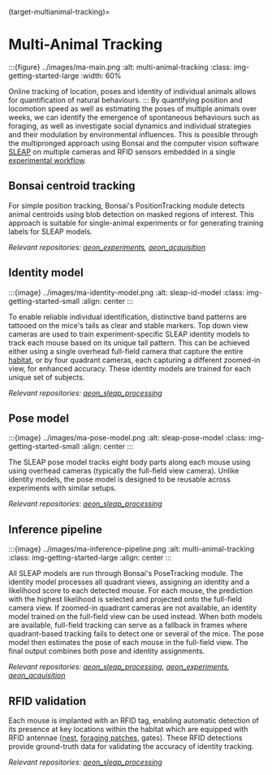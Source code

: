 (target-multianimal-tracking)=
# Multi-Animal Tracking

:::{figure} ../images/ma-main.png
:alt: multi-animal-tracking
:class: img-getting-started-large
:width: 60%

Online tracking of location, poses and identity of individual animals allows for quantification of natural behaviours.
:::
By quantifying position and locomotion speed as well as estimating the poses of multiple animals over weeks, we can identify the emergence of spontaneous behaviours such as foraging, as well as investigate social dynamics and individual strategies and their modulation by environmental influences. 
This is possible through the multipronged approach using Bonsai and the computer vision software [SLEAP](sleap:) on multiple cameras and RFID sensors embedded in a single [experimental workflow](target-general-experimental-workflow).

## Bonsai centroid tracking
For simple position tracking, Bonsai's PositionTracking module detects animal centroids using blob detection on masked regions of interest.
This approach is suitable for single-animal experiments or for generating training labels for SLEAP models.

*Relevant repositories: [aeon_experiments](aeon-experiments-github:), [aeon_acquisition](aeon-acquisition-github:)*

## Identity model
:::{image} ../images/ma-identity-model.png
:alt: sleap-id-model
:class: img-getting-started-small
:align: center
:::

To enable reliable individual identification, distinctive band patterns are tattooed on the mice's tails as clear and stable markers.
Top down view cameras are used to train experiment-specific SLEAP identity models to track each mouse based on its unique tail pattern.
This can be achieved either using a single overhead full-field camera that capture the entire [habitat](target-habitat), or by four quadrant cameras, each capturing a different zoomed-in view, for enhanced accuracy.
These identity models are trained for each unique set of subjects.

*Relevant repositories: [aeon_sleap_processing](aeon-sleap-processing-github:)*

## Pose model
:::{image} ../images/ma-pose-model.png
:alt: sleap-pose-model
:class: img-getting-started-small
:align: center
:::

The SLEAP pose model tracks eight body parts along each mouse using using overhead cameras (typically the full-field view camera).
Unlike identity models, the pose model is designed to be reusable across experiments with similar setups.

*Relevant repositories: [aeon_sleap_processing](aeon-sleap-processing-github:)*

## Inference pipeline
:::{image} ../images/ma-inference-pipeline.png
:alt: multi-animal-tracking
:class: img-getting-started-large
:align: center
:::

All SLEAP models are run through Bonsai's PoseTracking module.
The identity model processes all quadrant views, assigning an identity and a likelihood score to each detected mouse. 
For each mouse, the prediction with the highest likelihood is selected and projected onto the full-field camera view. 
If zoomed-in quadrant cameras are not available, an identity model trained on the full-field view can be used instead. When both models are available, full-field tracking can serve as a fallback in frames where quadrant-based tracking fails to detect one or several of the mice.
The pose model then estimates the pose of each mouse in the full-field view.
The final output combines both pose and identity assignments.

*Relevant repositories: [aeon_sleap_processing](aeon-sleap-processing-github:), [aeon_experiments](aeon-experiments-github:), [aeon_acquisition](aeon-acquisition-github:)*

## RFID validation
Each mouse is implanted with an RFID tag, enabling automatic detection of its presence at key locations within the habitat which are equipped with RFID antennae ([nest](target-nest), [foraging patches](target-foraging-patch), gates).
These RFID detections provide ground-truth data for validating the accuracy of identity tracking.

*Relevant repositories: [aeon_sleap_processing](aeon-sleap-processing-github:)*
